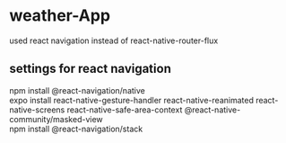 # weather-App

used react navigation instead of react-native-router-flux
<br/>
<h2>settings for react navigation</h2>
npm install @react-navigation/native
<br/>
expo install react-native-gesture-handler react-native-reanimated react-native-screens react-native-safe-area-context @react-native-community/masked-view
<br/>
npm install @react-navigation/stack
